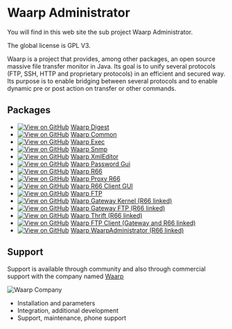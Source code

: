 Waarp Administrator
===================

You will find in this web site the sub project Waarp Administrator.

The global license is GPL V3.

Waarp is a project that provides, among other packages, 
an open source massive file transfer monitor 
in Java. Its goal is to unify several protocols (FTP, SSH, HTTP and proprietary 
protocols) in an efficient and secured way. Its purpose is to enable bridging between 
several protocols and to enable dynamic pre or post action on transfer or other commands.

Packages
--------

 * [![View on GitHub](http://waarp.github.com/Waarp/res/waarp/octocaticon.png "View on GitHub")](https://www.github.com/waarp/WaarpDigest) [Waarp Digest](http://waarp.github.com/WaarpDigest)
 * [![View on GitHub](http://waarp.github.com/Waarp/res/waarp/octocaticon.png "View on GitHub")](https://www.github.com/waarp/WaarpCommon) [Waarp Common](http://waarp.github.com/WaarpCommon)
 * [![View on GitHub](http://waarp.github.com/Waarp/res/waarp/octocaticon.png "View on GitHub")](https://www.github.com/waarp/WaarpExec) [Waarp Exec](http://waarp.github.com/WaarpExec)
 * [![View on GitHub](http://waarp.github.com/Waarp/res/waarp/octocaticon.png "View on GitHub")](https://www.github.com/waarp/WaarpSnmp) [Waarp Snmp](http://waarp.github.com/WaarpSnmp)
 * [![View on GitHub](http://waarp.github.com/Waarp/res/waarp/octocaticon.png "View on GitHub")](https://www.github.com/waarp/WaarpXmlEditor) [Waarp XmlEditor](http://waarp.github.com/WaarpXmlEditor)
 * [![View on GitHub](http://waarp.github.com/Waarp/res/waarp/octocaticon.png "View on GitHub")](https://www.github.com/waarp/WaarpPassword) [Waarp Password Gui](http://waarp.github.com/WaarpPassword)
 * [![View on GitHub](http://waarp.github.com/Waarp/res/waarp/octocaticon.png "View on GitHub")](https://www.github.com/waarp/WaarpR66) [Waarp R66](http://waarp.github.com/WaarpR66)
 * [![View on GitHub](http://waarp.github.com/Waarp/res/waarp/octocaticon.png "View on GitHub")](https://www.github.com/waarp/WaarpProxyR66) [Waarp Proxy R66](http://waarp.github.com/WaarpProxyR66)
 * [![View on GitHub](http://waarp.github.com/Waarp/res/waarp/octocaticon.png "View on GitHub")](https://www.github.com/waarp/WaarpR66Gui) [Waarp R66 Client GUI](http://waarp.github.com/WaarpR66Gui)
 * [![View on GitHub](http://waarp.github.com/Waarp/res/waarp/octocaticon.png "View on GitHub")](https://www.github.com/waarp/WaarpFtp) [Waarp FTP](http://waarp.github.com/WaarpFtp)
 * [![View on GitHub](http://waarp.github.com/Waarp/res/waarp/octocaticon.png "View on GitHub")](https://www.github.com/waarp/WaarpGatewayKernel) [Waarp Gateway Kernel (R66 linked)](http://waarp.github.com/WaarpGatewayKernel)
 * [![View on GitHub](http://waarp.github.com/Waarp/res/waarp/octocaticon.png "View on GitHub")](https://www.github.com/waarp/WaarpGatewayFtp) [Waarp Gateway FTP (R66 linked)](http://waarp.github.com/WaarpGatewayFtp)
 * [![View on GitHub](http://waarp.github.com/Waarp/res/waarp/octocaticon.png "View on GitHub")](https://www.github.com/waarp/WaarpThrift) [Waarp Thrift (R66 linked)](http://waarp.github.com/WaarpThrift)
 * [![View on GitHub](http://waarp.github.com/Waarp/res/waarp/octocaticon.png "View on GitHub")](https://www.github.com/waarp/WaarpFtpClient) [Waarp FTP Client (Gateway and R66 linked)](http://waarp.github.com/WaarpFtpClient)
 * [![View on GitHub](http://waarp.github.com/Waarp/res/waarp/octocaticon.png "View on GitHub")](https://www.github.com/waarp/WaarpAdministrator) [Waarp WaarpAdministrator (R66 linked)](http://waarp.github.com/WaarpAdministrator)

Support
-------

Support is available through community and also through commercial support
with the company named [Waarp](http://www.waarp.it/)

![Waarp Company](http://waarp.github.com/Waarp/res/waarp/waarp.gif "Waarp")

 * Installation and parameters
 * Integration, additional development
 * Support, maintenance, phone support
 
